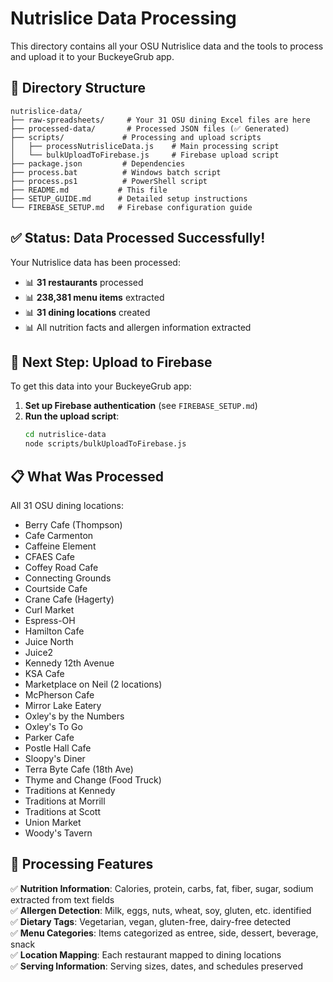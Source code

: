 # Nutrislice Data Processing

This directory contains all your OSU Nutrislice data and the tools to process and upload it to your BuckeyeGrub app.

## 📁 Directory Structure
```
nutrislice-data/
├── raw-spreadsheets/     # Your 31 OSU dining Excel files are here
├── processed-data/       # Processed JSON files (✅ Generated)
├── scripts/             # Processing and upload scripts
│   ├── processNutrisliceData.js    # Main processing script
│   └── bulkUploadToFirebase.js     # Firebase upload script
├── package.json         # Dependencies
├── process.bat          # Windows batch script
├── process.ps1          # PowerShell script
├── README.md           # This file
├── SETUP_GUIDE.md      # Detailed setup instructions
└── FIREBASE_SETUP.md   # Firebase configuration guide
```

## ✅ Status: Data Processed Successfully!

Your Nutrislice data has been processed:
- 📊 **31 restaurants** processed
- 📊 **238,381 menu items** extracted
- 📊 **31 dining locations** created
- 📊 All nutrition facts and allergen information extracted

## 🚀 Next Step: Upload to Firebase

To get this data into your BuckeyeGrub app:

1. **Set up Firebase authentication** (see `FIREBASE_SETUP.md`)
2. **Run the upload script**:
   ```bash
   cd nutrislice-data
   node scripts/bulkUploadToFirebase.js
   ```

## 📋 What Was Processed

All 31 OSU dining locations:
- Berry Cafe (Thompson)
- Cafe Carmenton  
- Caffeine Element
- CFAES Cafe
- Coffey Road Cafe
- Connecting Grounds
- Courtside Cafe
- Crane Cafe (Hagerty)
- Curl Market
- Espress-OH
- Hamilton Cafe
- Juice North
- Juice2
- Kennedy 12th Avenue
- KSA Cafe
- Marketplace on Neil (2 locations)
- McPherson Cafe
- Mirror Lake Eatery
- Oxley's by the Numbers
- Oxley's To Go
- Parker Cafe
- Postle Hall Cafe
- Sloopy's Diner
- Terra Byte Cafe (18th Ave)
- Thyme and Change (Food Truck)
- Traditions at Kennedy
- Traditions at Morrill
- Traditions at Scott
- Union Market
- Woody's Tavern

## 🔧 Processing Features

✅ **Nutrition Information**: Calories, protein, carbs, fat, fiber, sugar, sodium extracted from text fields  
✅ **Allergen Detection**: Milk, eggs, nuts, wheat, soy, gluten, etc. identified  
✅ **Dietary Tags**: Vegetarian, vegan, gluten-free, dairy-free detected  
✅ **Menu Categories**: Items categorized as entree, side, dessert, beverage, snack  
✅ **Location Mapping**: Each restaurant mapped to dining locations  
✅ **Serving Information**: Serving sizes, dates, and schedules preserved 